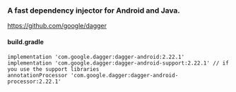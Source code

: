 ### A fast dependency injector for Android and Java.

https://github.com/google/dagger

#### build.gradle
```
implementation 'com.google.dagger:dagger-android:2.22.1'
implementation 'com.google.dagger:dagger-android-support:2.22.1' // if you use the support libraries
annotationProcessor 'com.google.dagger:dagger-android-processor:2.22.1'
```

